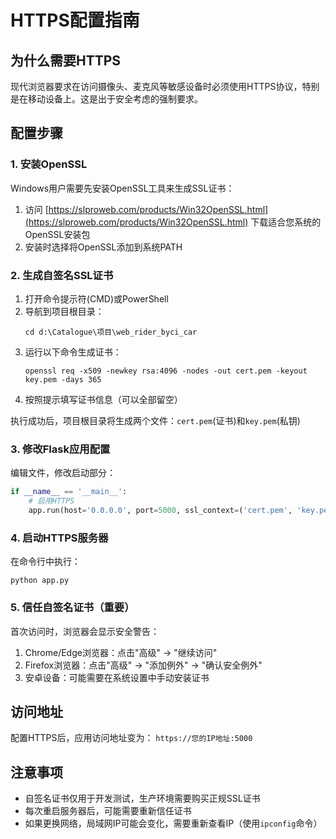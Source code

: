 # HTTPS配置指南

## 为什么需要HTTPS
现代浏览器要求在访问摄像头、麦克风等敏感设备时必须使用HTTPS协议，特别是在移动设备上。这是出于安全考虑的强制要求。

## 配置步骤

### 1. 安装OpenSSL
Windows用户需要先安装OpenSSL工具来生成SSL证书：
1. 访问 [https://slproweb.com/products/Win32OpenSSL.html](https://slproweb.com/products/Win32OpenSSL.html) 下载适合您系统的OpenSSL安装包
2. 安装时选择将OpenSSL添加到系统PATH

### 2. 生成自签名SSL证书
1. 打开命令提示符(CMD)或PowerShell
2. 导航到项目根目录：
   ```
   cd d:\Catalogue\项目\web_rider_byci_car
   ```
3. 运行以下命令生成证书：
   ```
   openssl req -x509 -newkey rsa:4096 -nodes -out cert.pem -keyout key.pem -days 365
   ```
4. 按照提示填写证书信息（可以全部留空）

执行成功后，项目根目录将生成两个文件：`cert.pem`(证书)和`key.pem`(私钥)

### 3. 修改Flask应用配置
编辑<mcfile name="app.py" path="d:\Catalogue\项目\web_rider_byci_car\app.py"></mcfile>文件，修改启动部分：

```python
if __name__ == '__main__':
    # 启用HTTPS
    app.run(host='0.0.0.0', port=5000, ssl_context=('cert.pem', 'key.pem'), debug=True)
```

### 4. 启动HTTPS服务器
在命令行中执行：
```
python app.py
```

### 5. 信任自签名证书（重要）
首次访问时，浏览器会显示安全警告：
1. Chrome/Edge浏览器：点击"高级" -> "继续访问"
2. Firefox浏览器：点击"高级" -> "添加例外" -> "确认安全例外"
3. 安卓设备：可能需要在系统设置中手动安装证书

## 访问地址
配置HTTPS后，应用访问地址变为：
`https://您的IP地址:5000`

## 注意事项
- 自签名证书仅用于开发测试，生产环境需要购买正规SSL证书
- 每次重启服务器后，可能需要重新信任证书
- 如果更换网络，局域网IP可能会变化，需要重新查看IP（使用`ipconfig`命令）
